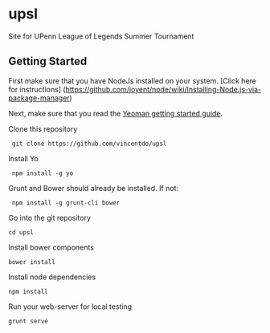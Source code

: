 upsl
====

Site for UPenn League of Legends Summer Tournament

## Getting Started

First make sure that you have NodeJs installed on your system. [Click here for instructions] (https://github.com/joyent/node/wiki/Installing-Node.js-via-package-manager)

Next, make sure that you read the [Yeoman getting started guide](http://yeoman.io/learning/index.html).

Clone this repository
~~~
 git clone https://github.com/vincentdo/upsl
~~~

Install Yo
~~~ 
 npm install -g yo
~~~

Grunt and Bower should already be installed. If not:
~~~ 
 npm install -g grunt-cli bower
~~~

Go into the git repository
~~~
cd upsl
~~~

Install bower components
~~~
bower install
~~~

Install node dependencies
~~~
npm install
~~~

Run your web-server for local testing
~~~
grunt serve
~~~

